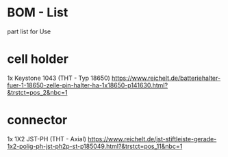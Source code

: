 # BOM - List

part list for Use

# cell holder
1x  Keystone 1043 (THT - Typ 18650) https://www.reichelt.de/batteriehalter-fuer-1-18650-zelle-pin-halter-ha-1x18650-p141630.html?&trstct=pos_2&nbc=1
 
# connector
1x  1X2 JST-PH (THT - Axial)  https://www.reichelt.de/jst-stiftleiste-gerade-1x2-polig-ph-jst-ph2p-st-p185049.html?&trstct=pos_11&nbc=1
